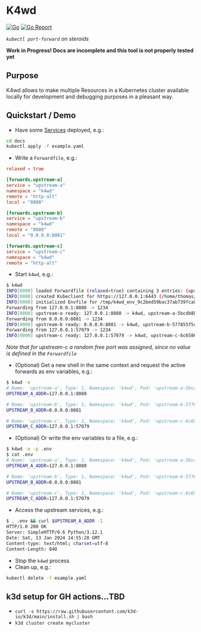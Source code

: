 # K4wd
[![Go](https://github.com/tmsmr/k4wd/actions/workflows/go.yml/badge.svg)](https://github.com/tmsmr/k4wd/actions/workflows/go.yml)
[![Go Report](https://goreportcard.com/badge/github.com/tmsmr/k4wd)](https://goreportcard.com/report/github.com/tmsmr/k4wd)

*`kubectl port-forward` on steroids*

**Work in Progress! Docs are incomplete and this tool is not properly tested yet**

## Purpose
K4wd allows to make multiple Resources in a Kubernetes cluster available locally for development and debugging purposes in a pleasant way.

## Quickstart / Demo
- Have some [Services](https://kubernetes.io/docs/concepts/services-networking/service/) deployed, e.g.:
```bash
cd docs
kubectl apply -f example.yaml
```
- Write a `Forwardfile`, e.g.:
```toml
relaxed = true

[forwards.upstream-a]
service = "upstream-a"
namespace = "k4wd"
remote = "http-alt"
local = "8080"

[forwards.upstream-b]
service = "upstream-b"
namespace = "k4wd"
remote = "8080"
local = "0.0.0.0:8081"

[forwards.upstream-c]
service = "upstream-c"
namespace = "k4wd"
remote = "http-alt"
```
- Start `k4wd`, e.g.:
```bash
$ k4wd
INFO[0000] loaded Forwardfile (relaxed=true) containing 3 entries: (upstream-b, upstream-c, upstream-a) 
INFO[0000] created Kubeclient for https://127.0.0.1:6443 (/home/thomas/.kube/config) 
INFO[0000] initialized Envfile for /tmp/k4wd_env_9c2bed59bac37ab739fca89c25e8cddfc25dd0568537c7c864751d3948962afb 
Forwarding from 127.0.0.1:8080 -> 1234
INFO[0000] upstream-a ready: 127.0.0.1:8080 -> k4wd, upstream-a-5bcdb8b947-m2f9z, 1234 
Forwarding from 0.0.0.0:8081 -> 1234
INFO[0000] upstream-b ready: 0.0.0.0:8081 -> k4wd, upstream-b-577855f5c7-frwjm, 1234 
Forwarding from 127.0.0.1:57079 -> 1234
INFO[0000] upstream-c ready: 127.0.0.1:57079 -> k4wd, upstream-c-6c658678ff-w6cf2, 1234 
```
*Note that for upstream-c a random free port was assigned, since no value is defined in the `Forwardfile`*
- (Optional) Get a new shell in the same context and request the active forwards as env variables, e.g.:
```bash
$ k4wd -e
# Name: 'upstream-a', Type: 1, Namespace: 'k4wd', Pod: 'upstream-a-5bcdb8b947-m2f9z', Service: 'upstream-a', Remote: 'http-alt', Local: '8080', LocalAddr: '127.0.0.1', LocalPort: 8080, TargetPort: 1234, Active: true
UPSTREAM_A_ADDR=127.0.0.1:8080

# Name: 'upstream-b', Type: 1, Namespace: 'k4wd', Pod: 'upstream-b-577855f5c7-frwjm', Service: 'upstream-b', Remote: '8080', Local: '0.0.0.0:8081', LocalAddr: '0.0.0.0', LocalPort: 8081, TargetPort: 1234, Active: true
UPSTREAM_B_ADDR=0.0.0.0:8081

# Name: 'upstream-c', Type: 1, Namespace: 'k4wd', Pod: 'upstream-c-6c658678ff-w6cf2', Service: 'upstream-c', Remote: 'http-alt', Local: '', LocalAddr: '127.0.0.1', LocalPort: 57079, TargetPort: 1234, Active: true
UPSTREAM_C_ADDR=127.0.0.1:57079
```
- (Optional) Or write the env variables to a file, e.g.:
```bash
$ k4wd -e -p .env
$ cat .env
# Name: 'upstream-a', Type: 1, Namespace: 'k4wd', Pod: 'upstream-a-5bcdb8b947-m2f9z', Service: 'upstream-a', Remote: 'http-alt', Local: '8080', LocalAddr: '127.0.0.1', LocalPort: 8080, TargetPort: 1234, Active: true
UPSTREAM_A_ADDR=127.0.0.1:8080

# Name: 'upstream-b', Type: 1, Namespace: 'k4wd', Pod: 'upstream-b-577855f5c7-frwjm', Service: 'upstream-b', Remote: '8080', Local: '0.0.0.0:8081', LocalAddr: '0.0.0.0', LocalPort: 8081, TargetPort: 1234, Active: true
UPSTREAM_B_ADDR=0.0.0.0:8081

# Name: 'upstream-c', Type: 1, Namespace: 'k4wd', Pod: 'upstream-c-6c658678ff-w6cf2', Service: 'upstream-c', Remote: 'http-alt', Local: '', LocalAddr: '127.0.0.1', LocalPort: 57079, TargetPort: 1234, Active: true
UPSTREAM_C_ADDR=127.0.0.1:57079
```
- Access the upstream services, e.g.:
```bash
$ . .env && curl $UPSTREAM_A_ADDR -I
HTTP/1.0 200 OK
Server: SimpleHTTP/0.6 Python/3.12.1
Date: Sat, 13 Jan 2024 14:55:28 GMT
Content-type: text/html; charset=utf-8
Content-Length: 840
```
- Stop the `k4wd` process
- Clean up, e.g.:
```bash
kubectl delete -f example.yaml
```

## k3d setup for GH actions...TBD
- `curl -s https://raw.githubusercontent.com/k3d-io/k3d/main/install.sh | bash`
- `k3d cluster create mycluster`
    